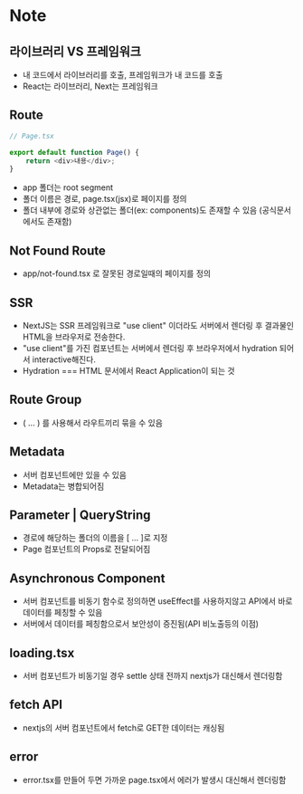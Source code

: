 # Note

## 라이브러리 VS 프레임워크

-   내 코드에서 라이브러리를 호출,
    프레임워크가 내 코드를 호출
-   React는 라이브러리, Next는 프레임워크

## Route

```javascript
// Page.tsx

export default function Page() {
    return <div>내용</div>;
}
```

-   app 폴더는 root segment
-   폴더 이름은 경로, page.tsx(jsx)로 페이지를 정의
-   폴더 내부에 경로와 상관없는 폴더(ex: components)도 존재할 수 있음 (공식문서에서도 존재함)

## Not Found Route

-   app/not-found.tsx 로 잘못된 경로일때의 페이지를 정의

## SSR

-   NextJS는 SSR 프레임워크로 "use client" 이더라도 서버에서 렌더링 후 결과물인 HTML을 브라우저로 전송한다.
-   "use client"를 가진 컴포넌트는 서버에서 렌더링 후 브라우저에서 hydration 되어서 interactive해진다.
-   Hydration === HTML 문서에서 React Application이 되는 것

## Route Group

-   ( ... ) 를 사용해서 라우트끼리 묶을 수 있음

## Metadata

-   서버 컴포넌트에만 있을 수 있음
-   Metadata는 병합되어짐

## Parameter | QueryString

-   경로에 해당하는 폴더의 이름을 [ ... ]로 지정
-   Page 컴포넌트의 Props로 전달되어짐

## Asynchronous Component

-   서버 컴포넌트를 비동기 함수로 정의하면 useEffect를 사용하지않고 API에서 바로 데이터를 페칭할 수 있음
-   서버에서 데이터를 페칭함으로서 보안성이 증진됨(API 비노출등의 이점)

## loading.tsx

-   서버 컴포넌트가 비동기일 경우 settle 상태 전까지 nextjs가 대신해서 렌더링함

## fetch API

-   nextjs의 서버 컴포넌트에서 fetch로 GET한 데이터는 캐싱됨

## error

-   error.tsx를 만들어 두면 가까운 page.tsx에서 에러가 발생시 대신해서 렌더링함
